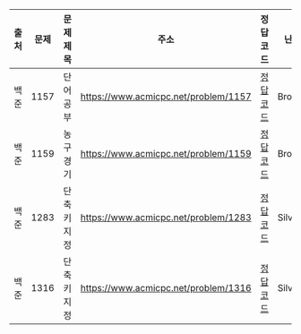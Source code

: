 | 출처 | 문제 | 문제 제목   | 주소                                 | 정답 코드                   | 난이도   | 정답 여부 |
| ---- | ---- | ----------- | ------------------------------------ | --------------------------- | -------- | --------- |
| 백준 | 1157 | 단어 공부   | https://www.acmicpc.net/problem/1157 | [정답 코드](./0x02/1157.js) | Bronze.1 | ✅        |
| 백준 | 1159 | 농구 경기   | https://www.acmicpc.net/problem/1159 | [정답 코드](./0x02/1159.js) | Bronze.2 | ✅        |
| 백준 | 1283 | 단축키 지정 | https://www.acmicpc.net/problem/1283 | [정답 코드](./0x02/1283.js) | Silver.1 | ✅        |
| 백준 | 1316 | 단축키 지정 | https://www.acmicpc.net/problem/1316 | [정답 코드](./0x02/1316.js) | Silver.5 | ✅        |
